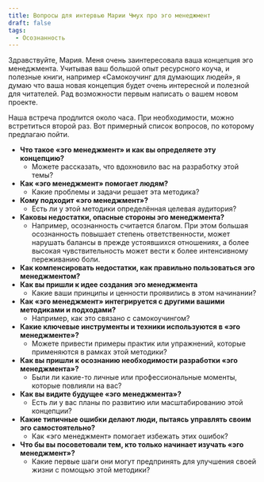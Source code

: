 ```yaml
---
title: Вопросы для интервью Марии Чмух про эго менеджмент
draft: false
tags:
  - Осознанность
---
```

Здравствуйте, Мария. Меня очень заинтересовала ваша концепция эго менеджмента. Учитывая ваш большой опыт ресурсного коуча, и полезные книги, например «Самокоучинг для думающих людей», я думаю что ваша новая концепция будет очень интересной и полезной для читателей. Рад возможности первым написать о вашем новом проекте.

Наша встреча продлится около часа. При необходимости, можно встретиться второй раз. Вот примерный список вопросов, по которому предлагаю пойти.

- **Что такое «эго менеджмент» и как вы определяете эту концепцию?**
    - Можете рассказать, что вдохновило вас на разработку этой темы?
- **Как «эго менеджмент» помогает людям?**
    - Какие проблемы и задачи решает эта методика?
- **Кому подходит «эго менеджмент»?**
    - Есть ли у этой методики определённая целевая аудитория?
- **Каковы недостатки, опасные стороны эго менеджмента?**
	- Например, осознанность считается благом. При этом большая осознанность повышает степень ответственности, может нарушать балансы в прежде устоявшихся отношениях, а более высокая чувствительность может вести к более интенсивному переживанию боли.
- **Как компенсировать недостатки, как правильно пользоваться эго менеджментом?**
- **Как вы пришли к идее создания эго менеджмента**
    - Какие ваши принципы и ценности проявились в этом начинании?
- **Как «эго менеджмент» интегрируется с другими вашими методиками и подходами?**
    - Например, как это связано с самокоучингом?
- **Какие ключевые инструменты и техники используются в «эго менеджменте»?**
    - Можете привести примеры практик или упражнений, которые применяются в рамках этой методики?
- **Как вы пришли к осознанию необходимости разработки «эго менеджмента»?**
    - Были ли какие-то личные или профессиональные моменты, которые повлияли на вас?
- **Как вы видите будущее «эго менеджмента»?**
    - Есть ли у вас планы по развитию или масштабированию этой концепции?
- **Какие типичные ошибки делают люди, пытаясь управлять своим эго самостоятельно?**
    - Как «эго менеджмент» помогает избежать этих ошибок?
- **Что бы вы посоветовали тем, кто только начинает изучать «эго менеджмент»?**
    - Какие первые шаги они могут предпринять для улучшения своей жизни с помощью этой методики?